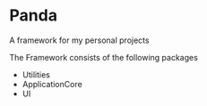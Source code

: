# Panda
A framework for my personal projects

The Framework consists of the following packages
- Utilities
- ApplicationCore
- UI
